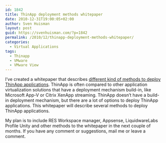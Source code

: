 ```yaml
---
id: 1842
title: ThinApp deployment methods whitepaper
date: 2010-12-31T19:00:05+02:00
author: Sven Huisman
layout: post
guid: https://svenhuisman.com/?p=1842
permalink: /2010/12/thinapp-deployment-methods-whitepaper/
categories:
  - Virtual Applications
tags:
  - Thinapp
  - VMware
  - VMware View
---
```

I&#8217;ve created a whitepaper that describes <a title="ThinApp deployment whitepaper" href="https://svenhuisman.com/wp-content/uploads/2011/01/ThinApp-deployment-options_1.0.pdf" target="_blank">different kind of methods to deploy ThinApp applications</a>. ThinApp is often compared to other application virtualization solutions that have a deployment mechanism build-in, like Microsoft App-V or Citrix XenApp streaming. ThinApp doesn’t have a build-in deployment mechanism, but there are a lot of options to deploy ThinApp applications. This whitepaper will describe several methods to deploy ThinApp applications.

My plan is to include RES Workspace manager, Appsense, LiquidwareLabs Profile Unity and other methods to the whitepaper in the next couple of months. If you have any comment or suggestions, mail me or leave a comment.